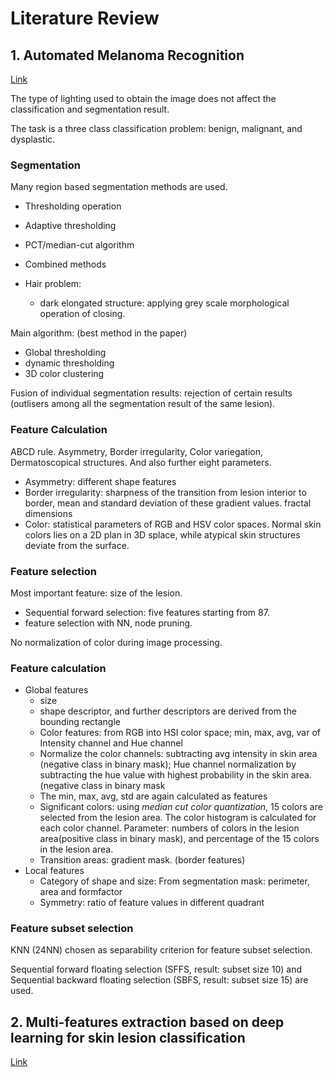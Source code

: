 # Literature Review

## 1. Automated Melanoma Recognition

[Link](https://ieeexplore.ieee.org/document/918473)

The type of lighting used to obtain the image does not affect the classification and segmentation result.

The task is a three class classification problem: benign, malignant, and dysplastic.

### Segmentation

Many region based segmentation methods are used. 

- Thresholding operation
- Adaptive thresholding
- PCT/median-cut algorithm
- Combined methods

- Hair problem:
  - dark elongated structure: applying grey scale morphological operation of closing.

Main algorithm: (best method in the paper)
- Global thresholding
- dynamic thresholding
- 3D color clustering

Fusion of individual segmentation results: rejection of certain results (outlisers among all the segmentation result of the same lesion).


### Feature Calculation

ABCD rule. Asymmetry, Border irregularity, Color variegation, Dermatoscopical structures.
And also further eight parameters.

- Asymmetry: different shape features
- Border irregularity: sharpness of the transition from lesion interior to border, mean and standard deviation of these gradient values. fractal dimensions
- Color: statistical parameters of RGB and HSV color spaces. Normal skin colors lies on a 2D plan in 3D splace, while atypical skin structures deviate from the surface.

### Feature selection

Most important feature: size of the lesion.

- Sequential forward selection: five features starting from 87.
- feature selection with NN, node pruning. 

No normalization of color during image processing.

### Feature calculation

- Global features
  - size
  - shape descriptor, and further descriptors are derived from the bounding rectangle
  - Color features: from RGB into HSI color space; min, max, avg, var of Intensity channel and Hue channel
  - Normalize the color channels: subtracting avg intensity in skin area (negative class in binary mask); Hue channel normalization by subtracting the hue value with highest probability in the skin area. (negative class in binary mask
  - The min, max, avg, std are again calculated as features
  - Significant colors: using *median cut color quantization*, 15 colors are selected from the lesion area. The color histogram is calculated for each color channel. Parameter: numbers of colors in the lesion area(positive class in binary mask), and percentage of the 15 colors in the lesion area.
  - Transition areas: gradient mask. (border features)
- Local features
  - Category of shape and size: From segmentation mask: perimeter, area and formfactor
  - Symmetry: ratio of feature values in different quadrant


### Feature subset selection

KNN (24NN) chosen as separability criterion for feature subset selection.

Sequential forward floating selection (SFFS, result: subset size 10) and Sequential backward floating selection (SBFS, result: subset size 15) are used.

## 2. Multi-features extraction based on deep learning for skin lesion classification

[Link](https://www.sciencedirect.com/science/article/pii/S0040816621002172)
